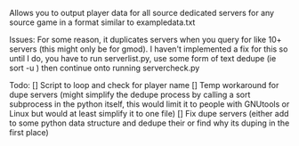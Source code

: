Allows you to output player data for all source dedicated servers for any source game in a format similar to exampledata.txt

Issues:
For some reason, it duplicates servers when you query for like 10+ servers (this might only be for gmod). I haven't implemented a fix for this so until I do, you have to run serverlist.py, use some form of text dedupe (ie sort -u ) then continue onto running servercheck.py

Todo:
[] Script to loop and check for player name
[] Temp workaround for dupe servers (might simplify the dedupe process by calling a sort subprocess in the python itself, this would limit it to people with GNUtools or Linux but would at least simplify it to one file)
[] Fix dupe servers (either add to some python data structure and dedupe their or find why its duping in the first place)

